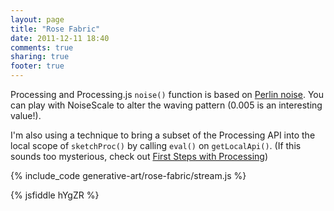 ```yaml
---
layout: page
title: "Rose Fabric"
date: 2011-12-11 18:40
comments: true
sharing: true
footer: true
---
```


<p><canvas id="canvas1" width="600" height="400"></canvas></p>

Processing and Processing.js `noise()` function is based on [Perlin noise](http://en.wikipedia.org/wiki/Perlin_noise). You can play with NoiseScale to alter the waving pattern (0.005 is an interesting value!).

I'm also using a technique to bring a subset of the Processing API into the local scope of `sketchProc()` by calling `eval()` on `getLocalApi()`. (If this sounds too mysterious, check out [First Steps with Processing](/blog/2011/12/10/first-steps-with-processing-js/))

{% include_code generative-art/rose-fabric/stream.js %}

{% jsfiddle hYgZR %}

<script src="stream.js"></script>

